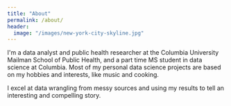 ```yaml
---
title: "About"
permalink: /about/
header:
  image: "/images/new-york-city-skyline.jpg"
---
```


I'm a data analyst and public health researcher at the Columbia University
Mailman School of Public Health, and a part time MS student in data science
at Columbia. Most of my personal data science projects are based on my hobbies
and interests, like music and cooking.

I excel at data wrangling from messy sources and using my results to tell an
interesting and compelling story.
